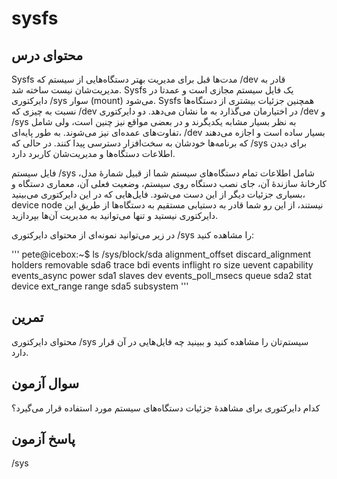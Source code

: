 # ‏sysfs

## محتوای درس

‏Sysfs مدت‌ها قبل برای مدیریت بهتر دستگاه‌هایی از سیستم که ‎/dev قادر به مدیریت‌شان
نیست ساخته شد. Sysfs یک فایل سیستم مجازی است و عمدتا در دایرکتوری ‎/sys سوار
(mount) می‌شود. Sysfs همچنین جزئیات بیشتری از دستگاه‌ها نسبت به چیزی که ‎/dev در
اختیارمان می‌گذارد به ما نشان می‌دهد. دو دایرکتوری ‎/dev و /sys به نظر بسیار مشابه
یکدیگرند و در بعضی مواقع نیز چنین است، ولی شامل تفاوت‌های عمده‌ای نیز می‌شوند. به
طور پایه‌ای‌‌، ‎/dev بسیار ساده است و اجازه می‌دهند که برنامه‌ها خودشان به سخت‌افزار
دسترسی پیدا کنند. در حالی که ‎/sys برای دیدن اطلاعات دستگاه‌ها و مدیریت‌شان کاربرد دارد. 

فایل سیستم ‎/sys شامل اطلاعات تمام دستگاه‌های سیستم شما از قبیل شمارهٔ مدل، کارخانهٔ
سازندهٔ آن، جای نصب دستگاه روی سیستم، وضعیت فعلی آن، معماری دستگاه و بسیاری
جزئیات دیگر از این دست می‌شود. فایل‌هایی که در این دایرکتوری می‌بینید‌، device node
نیستند، از این رو شما قادر به دستیابی مستقیم به دستگاه‌ها از طریق این دایرکتوری
نیستید و تنها می‌توانید به مدیریت آن‌ها بپردازید.

در زیر می‌توانید نمونه‌ای از محتوای دایرکتوری ‎/sys را مشاهده کنید:

'''
pete@icebox:~$ ls /sys/block/sda
alignment_offset  discard_alignment  holders   removable  sda6       trace
bdi               events             inflight  ro         size       uevent
capability        events_async       power     sda1       slaves
dev               events_poll_msecs  queue     sda2       stat
device            ext_range          range     sda5       subsystem
'''

## تمرین

محتوای دایرکتوری ‎/sys سیستم‌تان را مشاهده کنید و ببینید چه فایل‌هایی در آن قرار دارد. 

## سوال آزمون

کدام دایرکتوری برای مشاهدهٔ جزئیات دستگاه‌های سیستم مورد استفاده قرار می‌گیرد؟

## پاسخ آزمون

/sys
